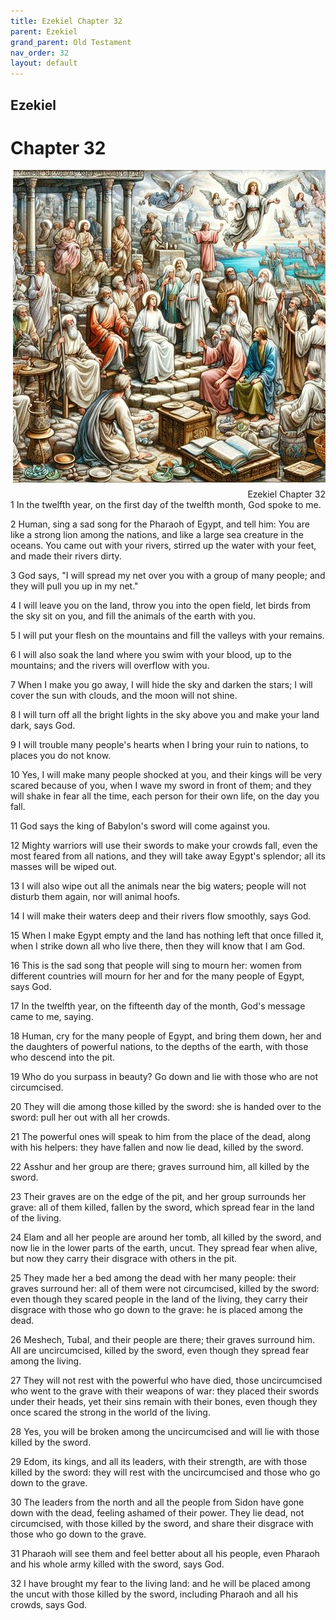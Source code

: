 ```yaml
---
title: Ezekiel Chapter 32
parent: Ezekiel
grand_parent: Old Testament
nav_order: 32
layout: default
---
```


## Ezekiel

# Chapter 32

<div style="clear: both; text-align: right;">
    <img src="/assets/Image/Ezekiel/500/32.jpg" alt="Ezekiel Chapter 32" class="chapter-image" style="max-width: 100%; height: auto; float: right; margin: 0 0 10px 10px; padding-left: 10%;">
    <figcaption style="font-size: 14px;">Ezekiel Chapter 32</figcaption>
</div>
1 In the twelfth year, on the first day of the twelfth month, God spoke to me.

2 Human, sing a sad song for the Pharaoh of Egypt, and tell him: You are like a strong lion among the nations, and like a large sea creature in the oceans. You came out with your rivers, stirred up the water with your feet, and made their rivers dirty.

3 God says, "I will spread my net over you with a group of many people; and they will pull you up in my net."

4 I will leave you on the land, throw you into the open field, let birds from the sky sit on you, and fill the animals of the earth with you.

5 I will put your flesh on the mountains and fill the valleys with your remains.

6 I will also soak the land where you swim with your blood, up to the mountains; and the rivers will overflow with you.

7 When I make you go away, I will hide the sky and darken the stars; I will cover the sun with clouds, and the moon will not shine.

8 I will turn off all the bright lights in the sky above you and make your land dark, says God.

9 I will trouble many people's hearts when I bring your ruin to nations, to places you do not know.

10 Yes, I will make many people shocked at you, and their kings will be very scared because of you, when I wave my sword in front of them; and they will shake in fear all the time, each person for their own life, on the day you fall.

11 God says the king of Babylon's sword will come against you.

12 Mighty warriors will use their swords to make your crowds fall, even the most feared from all nations, and they will take away Egypt's splendor; all its masses will be wiped out.

13 I will also wipe out all the animals near the big waters; people will not disturb them again, nor will animal hoofs.

14 I will make their waters deep and their rivers flow smoothly, says God.

15 When I make Egypt empty and the land has nothing left that once filled it, when I strike down all who live there, then they will know that I am God.

16 This is the sad song that people will sing to mourn her: women from different countries will mourn for her and for the many people of Egypt, says God.

17 In the twelfth year, on the fifteenth day of the month, God's message came to me, saying.

18 Human, cry for the many people of Egypt, and bring them down, her and the daughters of powerful nations, to the depths of the earth, with those who descend into the pit.

19 Who do you surpass in beauty? Go down and lie with those who are not circumcised.

20 They will die among those killed by the sword: she is handed over to the sword: pull her out with all her crowds.

21 The powerful ones will speak to him from the place of the dead, along with his helpers: they have fallen and now lie dead, killed by the sword.

22 Asshur and her group are there; graves surround him, all killed by the sword.

23 Their graves are on the edge of the pit, and her group surrounds her grave: all of them killed, fallen by the sword, which spread fear in the land of the living.

24 Elam and all her people are around her tomb, all killed by the sword, and now lie in the lower parts of the earth, uncut. They spread fear when alive, but now they carry their disgrace with others in the pit.

25 They made her a bed among the dead with her many people: their graves surround her: all of them were not circumcised, killed by the sword: even though they scared people in the land of the living, they carry their disgrace with those who go down to the grave: he is placed among the dead.

26 Meshech, Tubal, and their people are there; their graves surround him. All are uncircumcised, killed by the sword, even though they spread fear among the living.

27 They will not rest with the powerful who have died, those uncircumcised who went to the grave with their weapons of war: they placed their swords under their heads, yet their sins remain with their bones, even though they once scared the strong in the world of the living.

28 Yes, you will be broken among the uncircumcised and will lie with those killed by the sword.

29 Edom, its kings, and all its leaders, with their strength, are with those killed by the sword: they will rest with the uncircumcised and those who go down to the grave.

30 The leaders from the north and all the people from Sidon have gone down with the dead, feeling ashamed of their power. They lie dead, not circumcised, with those killed by the sword, and share their disgrace with those who go down to the grave.

31 Pharaoh will see them and feel better about all his people, even Pharaoh and his whole army killed with the sword, says God.

32 I have brought my fear to the living land: and he will be placed among the uncut with those killed by the sword, including Pharaoh and all his crowds, says God.


